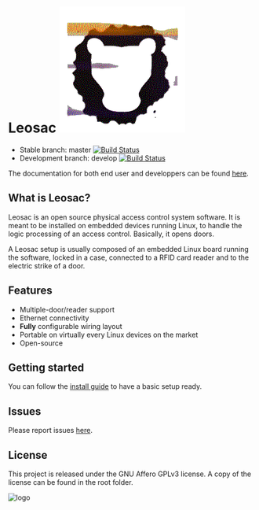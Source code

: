  # Leosac ![Logo](rc/logo.png)

* Stable branch: master [![Build Status](https://github.com/leosac/leosac/actions/workflows/build.yml/badge.svg?branch=master)](https://github.com/leosac/leosac/actions/workflows/build.yml)
* Development branch: develop [![Build Status](https://github.com/leosac/leosac/actions/workflows/build.yml/badge.svg?branch=develop)](https://github.com/leosac/leosac/actions/workflows/build.yml)

The documentation for both end user and developpers can be found [here](http://leosac.github.io/leosac-doc/doc_output/develop/).

## What is Leosac?

Leosac is an open source physical access control system software. It is meant to be installed on embedded devices running Linux, to handle the logic processing of an access control. Basically, it opens doors.

A Leosac setup is usually composed of an embedded Linux board running the software, locked in a case, connected to a RFID card reader and to the electric strike of a door.                                                                    

## Features                                                                                                                                                                                                                                    

* Multiple-door/reader support
* Ethernet connectivity
* **Fully** configurable wiring layout
* Portable on virtually every Linux devices on the market
* Open-source


## Getting started  

You can follow the [install guide](https://leosac.github.io/leosac-doc/doc_output/develop/d5/d97/page_guide_rpi_piface_wiegand.html#install_guide)
to have a basic setup ready.

## Issues

Please report issues [here](https://github.com/leosac/leosac/issues).

## License

This project is released under the GNU Affero GPLv3 license.
A copy of the license can be found in the root folder.

![logo](https://raw.githubusercontent.com/leosac/leosac/master/rc/AGPLv3.png  "AGPL Logo")
